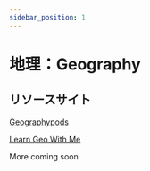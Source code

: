 ```yaml
---
sidebar_position: 1
---
```


# 地理：Geography

## リソースサイト

[Geographypods](https://www.geographypods.com/)

[Learn Geo With Me](https://www.learngeowith.me/)

More coming soon
